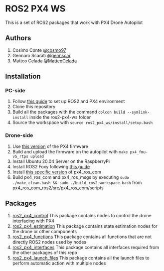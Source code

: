 # ROS2 PX4 WS
This is a set of ROS2 packages that work with PX4 Drone Autopilot

## Authors
1. Cosimo Conte [@cosmo97](https://github.com/cosmo97)
2. Gennaro Scarati [@gennscar](https://github.com/gennscar)
3. Matteo Celada [@MatteoCelada](https://github.com/MatteoCelada)

## Installation
### PC-side
1. Follow [this guide](https://docs.px4.io/master/en/ros/ros2_comm.html) to set up ROS2 and PX4 environment
2. Clone this repository
3. Build all the packages with the command `colcon build --symlink-install` inside the ros2-px4-ws folder
4. Source the workspace with `source ros2_px4_ws/install/setup.bash`

### Drone-side
1. Use [this version](https://github.com/PX4/PX4-Autopilot/tree/v1.12.0-beta5) of the PX4 firmware
2. Build and upload the firmware on the autopilot with `make px4_fmu-v5_rtps upload`
3. Install Ubuntu 20.04 Server on the RaspberryPi
4. Install ROS2 Foxy following [this guide](https://roboticsbackend.com/install-ros2-on-raspberry-pi/#Install_ROS2_core_packages)
5. Install [this specific version](https://github.com/PX4/px4_ros_com/commit/3b577d6e50c1f1d31f4ffa218722093a41d166fc) of px4_ros_com
6. Build px4_ros_com and px4_ros_msgs by executing `sudo ./make_clean.bash && sudo ./build_ros2_workspace.bash` from px4_ros_com_ros2/src/px4_ros_com/scripts

## Packages
1. [ros2_px4_control](src/ros2_px4_control) This package contains nodes to control the drone interfacing with PX4
2. [ros2_px4_estimation](src/ros2_px4_estimation) This package contains state estimation nodes for the drone or other components
3. [ros2_px4_functions](src/ros2_px4_functions) This package contains all functions that are not directly ROS2 nodes used by nodes
4. [ros2_px4_interfaces](src/ros2_px4_interfaces) This package contains all interfaces required from the other packages
of this repo
5. [ros2_px4_launch_files](src/ros2_px4_launch_files) This package contains all the launch files to perform automatic action with multiple nodes
